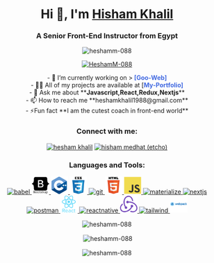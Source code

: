 <h1 align="center">
      Hi 👋, I'm
      <span style="text-decoration: underline">Hisham Khalil</span>
    </h1>
    <h3 align="center">A Senior Front-End Instructor from Egypt</h3>
<p align="center">
      <img
        src="https://komarev.com/ghpvc/?username=HeshamM-088&label=Profile%20views&color=0e75b6&style=flat"
        alt="heshamm-088"
      />
    </p>
<p align="center">
      <a href="https://github.com/ryo-ma/github-profile-trophy"
        ><img
          src="https://github-profile-trophy.vercel.app/?username=HeshamM-088"
          alt="HeshamM-088"
      /></a>
    </p>
<p align="center">
      - 🔭 I’m currently working on ><a
        style="text-decoration: none; color: royalblue; font-weight: bold"
        href="https://web.facebook.com/profile.php?id=100087105474988"
        target="_blank">
        <span style="color: royalblue; font-weight: bold">[Goo-Web]</span> </a><br />
      - 👨‍💻 All of my projects are available at [<a href="https://my-portfolio-rho-flame.vercel.app/" style="text-decoration: none; color: royalblue; font-weight: bold" target="_blank">My-Portfolio]</a><br />
      - 💬 Ask me about **<span style="font-weight: bolder; text-transform: capitalize">javascript,react,redux,nextjs</span>** <br />
      - 📫 How to reach me **heshamkhalil1988@gmail.com** <br />
      - ⚡Fun fact **I am the cutest coach in front-end world**
    </p>

<h3 align="center">Connect with me:</h3>
    <p align="center">
      <a
        href="https://www.linkedin.com/in/hesham-khalil-410163126/"
        target="blank"
        ><img
          align="center"
          src="https://raw.githubusercontent.com/rahuldkjain/github-profile-readme-generator/master/src/images/icons/Social/linked-in-alt.svg"
          alt="hesham khalil"
          height="30"
          width="40"
      /></a>
<a href="https://web.facebook.com/Luukaa19/" target="blank"
        ><img
          align="center"
          src="https://raw.githubusercontent.com/rahuldkjain/github-profile-readme-generator/master/src/images/icons/Social/facebook.svg"
          alt="hisham medhat (etcho)"
          height="30"
          width="40"
      /></a>
    </p>
<h3 align="center">Languages and Tools:</h3>
    <p align="center">
      <a href="https://babeljs.io/" target="_blank" rel="noreferrer">
        <img
          src="https://www.vectorlogo.zone/logos/babeljs/babeljs-icon.svg"
          alt="babel"
          width="40"
          height="40"
        />
      </a>
      <a href="https://getbootstrap.com" target="_blank" rel="noreferrer">
        <img
          src="https://raw.githubusercontent.com/devicons/devicon/master/icons/bootstrap/bootstrap-plain-wordmark.svg"
          alt="bootstrap"
          width="40"
          height="40"
        />
      </a>
      <a href="https://www.w3schools.com/cpp/" target="_blank" rel="noreferrer">
        <img
          src="https://raw.githubusercontent.com/devicons/devicon/master/icons/cplusplus/cplusplus-original.svg"
          alt="cplusplus"
          width="40"
          height="40"
        />
      </a>
      <a href="https://www.w3schools.com/css/" target="_blank" rel="noreferrer">
        <img
          src="https://raw.githubusercontent.com/devicons/devicon/master/icons/css3/css3-original-wordmark.svg"
          alt="css3"
          width="40"
          height="40"
        />
      </a>
      <a href="https://git-scm.com/" target="_blank" rel="noreferrer">
        <img
          src="https://www.vectorlogo.zone/logos/git-scm/git-scm-icon.svg"
          alt="git"
          width="40"
          height="40"
        />
      </a>
      <a href="https://www.w3.org/html/" target="_blank" rel="noreferrer">
        <img
          src="https://raw.githubusercontent.com/devicons/devicon/master/icons/html5/html5-original-wordmark.svg"
          alt="html5"
          width="40"
          height="40"
        />
      </a>
      <a
        href="https://developer.mozilla.org/en-US/docs/Web/JavaScript"
        target="_blank"
        rel="noreferrer"
      >
        <img
          src="https://raw.githubusercontent.com/devicons/devicon/master/icons/javascript/javascript-original.svg"
          alt="javascript"
          width="40"
          height="40"
        />
      </a>
      <a href="https://materializecss.com/" target="_blank" rel="noreferrer">
        <img
          src="https://raw.githubusercontent.com/prplx/svg-logos/5585531d45d294869c4eaab4d7cf2e9c167710a9/svg/materialize.svg"
          alt="materialize"
          width="40"
          height="40"
        />
      </a>
      <a href="https://nextjs.org/" target="_blank" rel="noreferrer">
        <img
          src="https://cdn.worldvectorlogo.com/logos/nextjs-2.svg"
          alt="nextjs"
          width="40"
          height="40"
        />
      </a>
      <a href="https://postman.com" target="_blank" rel="noreferrer">
        <img
          src="https://www.vectorlogo.zone/logos/getpostman/getpostman-icon.svg"
          alt="postman"
          width="40"
          height="40"
        />
      </a>
      <a href="https://reactjs.org/" target="_blank" rel="noreferrer">
        <img
          src="https://raw.githubusercontent.com/devicons/devicon/master/icons/react/react-original-wordmark.svg"
          alt="react"
          width="40"
          height="40"
        />
      </a>
      <a href="https://reactnative.dev/" target="_blank" rel="noreferrer">
        <img
          src="https://reactnative.dev/img/header_logo.svg"
          alt="reactnative"
          width="40"
          height="40"
        />
      </a>
      <a href="https://redux.js.org" target="_blank" rel="noreferrer">
        <img
          src="https://raw.githubusercontent.com/devicons/devicon/master/icons/redux/redux-original.svg"
          alt="redux"
          width="40"
          height="40"
        />
      </a>
      <a href="https://tailwindcss.com/" target="_blank" rel="noreferrer">
        <img
          src="https://www.vectorlogo.zone/logos/tailwindcss/tailwindcss-icon.svg"
          alt="tailwind"
          width="40"
          height="40"
        />
      </a>
      <a href="https://webpack.js.org" target="_blank" rel="noreferrer">
        <img
          src="https://raw.githubusercontent.com/devicons/devicon/d00d0969292a6569d45b06d3f350f463a0107b0d/icons/webpack/webpack-original-wordmark.svg"
          alt="webpack"
          width="40"
          height="40"
        />
      </a>
    </p>
<p align="center">
        <img
          align="center"
          src="https://github-readme-stats.vercel.app/api/top-langs?username=heshamm-088&show_icons=true&locale=en&layout=compact"
          alt="heshamm-088"
        />
      </p>
<p align="center">
        &nbsp;<img
          align="center"
          src="https://github-readme-stats.vercel.app/api?username=heshamm-088&show_icons=true&locale=en"
          alt="heshamm-088"
        />
      </p>
  
<p align="center">
      <img
        align="center"
        src="https://github-readme-streak-stats.herokuapp.com/?user=heshamm-088&"
        alt="heshamm-088"
      />
    </p>

